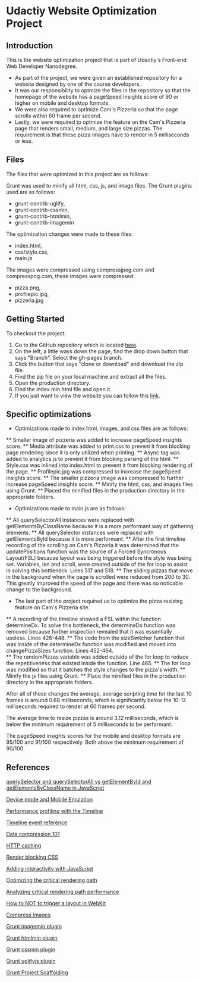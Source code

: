 Udactiy Website Optimization Project
====================================


## Introduction

This is the website optimization project that is part of Udactiy's Front-end Web Developer Nanodegree.

* As part of the project, we were given an established repository for a website designed by one of the course developers.
* It was our responsibility to optmize the files in the repository so that the homepage of the website has a pageSpeed Insights score of 90 or higher on mobile and desktop formats. 
* We were also required to optimize Cam's Pizzeria so that the page scrolls within 60 frame per second. 
* Lastly, we were required to optmize the feature on the Cam's Pizzeria page that renders small, medium, and large size pizzas. The requirement is that these pizza images have to render in 5 milliseconds or less. 


## Files

The files that were optimized in this project are as follows:

Grunt was used to minify all html, css, js, and image files. The Grunt plugins used are as follows:
* grunt-contrib-uglify,
* grunt-contrib-cssmin,
* grunt-contrib-htmlmin,
* grunt-contrib-imagemin

The optimization changes were made to these files:
* index.html,
* css/style.css,
* main.js

The images were compressed using compressjpeg.com and compresspng.com, these images were compressed:
* pizza.png,
* profilepic.jpg,
* pizzeria.jpg


## Getting Started

To checkout the project:

1. Go to the GitHub repository which is located [here](https://github.com/hernanal/frontend-nanodegree-mobile-portfolio).
2. On the left, a little ways down the page, find the drop down button that says "Branch". Select the gh-pages branch.
3. Click the button that says "clone or download" and download the zip file.
4. Find the zip file on your local machine and extract all the files.
5. Open the production directory.
6. Find the index.min.html file and open it.
7. If you just want to view the website you can follow this [link](https://hernanal.github.io/frontend-nanodegree-mobile-portfolio/).


## Specific optimizations

* Optimizations made to index.html, images, and css files are as follows:

** Smaller image of pizzeria was added to increase pageSpeed insights score.
** Media attribute was added to print.css to prevent it from blocking page rendering since it is only utilized when printing.
** Async tag was added to analytics.js to prevent it from blocking parsing of the html.
** Style.css was inlined into index.html to prevent it from blocking rendering of the page.
** Profilepic.jpg was compressed to increase the pageSpeed insights score.
** The smaller pizzeria image was compressed to further increase pageSpeed insights score. 
** Minify the html, css, and images files using Grunt.
** Placed the minified files in the production directory in the appropriate folders.

* Optimizations made to main.js are as follows:

** All querySelectorAll instances were replaced with getElementsByClassName because it is a more performant way of gathering elements. 
** All querySelector instances were replaced with getElementsById because it is more performant.
** After the first timeline recording of the scrolling on Cam's Pizzeria it was determined that the updatePositions function was the source of a Forced Syncronous Layout(FSL) because layout was being triggered before the style was being set. Variables, len and scroll, were created outside of the for loop to assist in solving this bottleneck. Lines 517 and 518.
** The sliding pizzas that move in the background when the page is scrolled were reduced from 200 to 30. This greatly improved the speed of the page and there was no noticable change to the background.

* The last part of the project required us to optimize the pizza resizing feature on Cam's Pizzeria site. 

** A recording of the timeline showed a FSL within the function determineDx. To solve this bottleneck, the determineDx function was removed because further inspection revealed that it was essentially useless. Lines 426-448.
** The code from the sizeSwitcher function that was inside of the determineDx function was modified and moved into changePizzaSizes function. Lines 452-464.  
** The randomPizzas variable was added outside of the for loop to reduce the repetitiveness that existed inside the function. Line 465.
** The for loop was modified so that it batches the style changes to the pizza's width. 
** Minify the js files using Grunt.
** Place the minified files in the production directory in the appropriate folders. 


After all of these changes the average, average scripting time for the last 10 frames is around 0.68 milliseconds, which is significantly below the 10-12 milliseconds required to render at 60 frames per second. 

The average time to resize pizzas is around 3.12 milliseconds, which is below the minimum requirement of 5 milliseconds to be performant. 

The pageSpeed insights scores for the mobile and desktop formats are 95/100 and 91/100 respectively. Both above the minimum requirement of 90/100. 


## References

[querySelector and querySelectorAll vs getElementById and getElementsByClassName in JavaScript](http://stackoverflow.com/questions/14377590/queryselector-and-queryselectorall-vs-getelementsbyclassname-and-getelementbyid)

[Device mode and Mobile Emulation](https://developer.chrome.com/devtools/docs/device-mode)

[Performance profiling with the Timeline](https://developer.chrome.com/devtools/docs/timeline)

[Timeline event reference](https://developer.chrome.com/devtools/docs/timeline#timeline-event-reference)

[Data compression 101](https://developers.google.com/web/fundamentals/performance/optimizing-content-efficiency/optimize-encoding-and-transfer#minification-preprocessing--context-specific-optimizations)

[HTTP caching](https://developers.google.com/web/fundamentals/performance/optimizing-content-efficiency/http-caching)

[Render blocking CSS](https://developers.google.com/web/fundamentals/performance/critical-rendering-path/render-blocking-css)

[Adding interactivity with JavaScript](https://developers.google.com/web/fundamentals/performance/critical-rendering-path/adding-interactivity-with-javascript)

[Optimizing the critical rendering path](https://developers.google.com/web/fundamentals/performance/critical-rendering-path/optimizing-critical-rendering-path)

[Analyzing critical rendering path performance](https://developers.google.com/web/fundamentals/performance/critical-rendering-path/analyzing-crp#performance-patterns)

[How to NOT to trigger a layout in WebKit](http://gent.ilcore.com/2011/03/how-not-to-trigger-layout-in-webkit.html)

[Compress Images](compressjpeg.com)

[Grunt imagemin plugin](https://www.npmjs.com/package/grunt-contrib-imagemin)

[Grunt htmlmin plugin](https://www.npmjs.com/package/grunt-contrib-htmlmin)

[Grunt cssmin plugin](https://www.npmjs.com/package/grunt-contrib-cssmin)

[Grunt uglifyjs plugin](https://github.com/gruntjs/grunt-contrib-uglify)

[Grunt Project Scaffolding](http://gruntjs.com/project-scaffolding)






